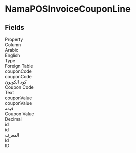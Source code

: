 # NamaPOSInvoiceCouponLine

<ContentFilter/>

<div class='searchable'>

## Fields

<div class="nama-table">
<div class="row header-row">
<div class="cell">Property</div>
<div class="cell">Column</div>
<div class="cell">Arabic</div>
<div class="cell">English</div>
<div class="cell">Type</div>
<div class="cell">Foreign Table</div>
</div><div class="row searchable" id="couponCode">
<div class="cell" data-label="Property">couponCode</div>
<div class="cell" data-label="Column">couponCode</div>
<div class="cell" data-label="Arabic">كود الكوبون</div>
<div class="cell" data-label="English">Coupon Code</div>
<div class="cell" data-label="Type">Text</div>

</div>

<div class="row searchable" id="couponValue">
<div class="cell" data-label="Property">couponValue</div>
<div class="cell" data-label="Column">couponValue</div>
<div class="cell" data-label="Arabic">قيمة</div>
<div class="cell" data-label="English">Coupon Value</div>
<div class="cell" data-label="Type">Decimal</div>

</div>

<div class="row searchable" id="id">
<div class="cell" data-label="Property">id</div>
<div class="cell" data-label="Column">id</div>
<div class="cell" data-label="Arabic">المعرف</div>
<div class="cell" data-label="English">Id</div>
<div class="cell" data-label="Type">ID</div>

</div>


</div>
</div>

